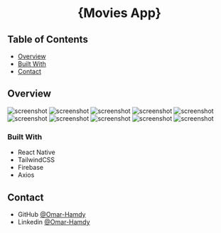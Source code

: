 <h1 align="center">{Movies App}</h1>

<!-- TABLE OF CONTENTS -->

## Table of Contents

- [Overview](#overview)
- [Built With](#built-with)
- [Contact](#contact)

<!-- OVERVIEW -->

## Overview

![screenshot](https://raw.githubusercontent.com/OmarHam-dy/Movies-App/main/screenshots/1.jpg)
![screenshot](https://raw.githubusercontent.com/OmarHam-dy/Movies-App/main/screenshots/2.jpg)
![screenshot](https://raw.githubusercontent.com/OmarHam-dy/Movies-App/main/screenshots/3.jpg)
![screenshot](https://raw.githubusercontent.com/OmarHam-dy/Movies-App/main/screenshots/4.jpg)
![screenshot](https://raw.githubusercontent.com/OmarHam-dy/Movies-App/main/screenshots/5.jpg)
![screenshot](https://raw.githubusercontent.com/OmarHam-dy/Movies-App/main/screenshots/6.jpg)
![screenshot](https://raw.githubusercontent.com/OmarHam-dy/Movies-App/main/screenshots/7.jpg)
![screenshot](https://raw.githubusercontent.com/OmarHam-dy/Movies-App/main/screenshots/8.jpg)
![screenshot](https://raw.githubusercontent.com/OmarHam-dy/Movies-App/main/screenshots/9.jpg)
![screenshot](https://raw.githubusercontent.com/OmarHam-dy/Movies-App/main/screenshots/10.jpg)

### Built With

<!-- This section should list any major frameworks that you built your project using. Here are a few examples.-->

- React Native
- TailwindCSS
- Firebase
- Axios

## Contact

- GitHub [@Omar-Hamdy](https://github.com/OmarHam-dy)
- Linkedin [@Omar-Hamdy](https://www.linkedin.com/in/omar-hamdy-159602250?utm_source=share&utm_campaign=share_via&utm_content=profile&utm_medium=android_app)
